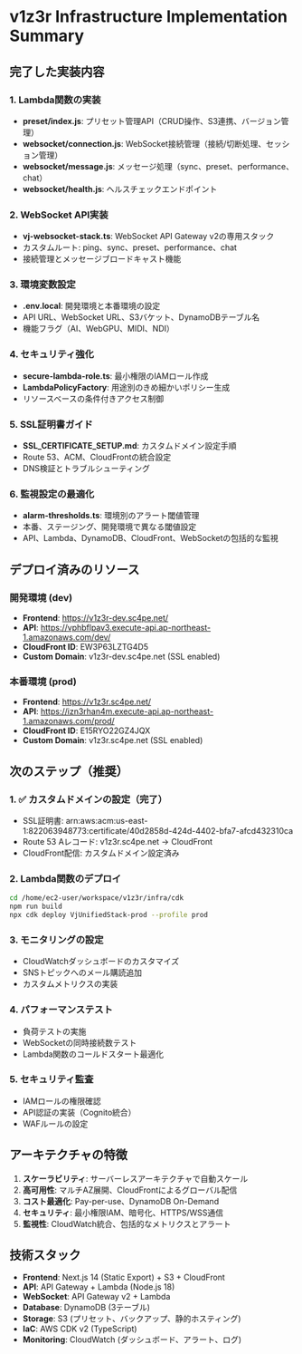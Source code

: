 # v1z3r Infrastructure Implementation Summary

## 完了した実装内容

### 1. Lambda関数の実装
- **preset/index.js**: プリセット管理API（CRUD操作、S3連携、バージョン管理）
- **websocket/connection.js**: WebSocket接続管理（接続/切断処理、セッション管理）
- **websocket/message.js**: メッセージ処理（sync、preset、performance、chat）
- **websocket/health.js**: ヘルスチェックエンドポイント

### 2. WebSocket API実装
- **vj-websocket-stack.ts**: WebSocket API Gateway v2の専用スタック
- カスタムルート: ping、sync、preset、performance、chat
- 接続管理とメッセージブロードキャスト機能

### 3. 環境変数設定
- **.env.local**: 開発環境と本番環境の設定
- API URL、WebSocket URL、S3バケット、DynamoDBテーブル名
- 機能フラグ（AI、WebGPU、MIDI、NDI）

### 4. セキュリティ強化
- **secure-lambda-role.ts**: 最小権限のIAMロール作成
- **LambdaPolicyFactory**: 用途別のきめ細かいポリシー生成
- リソースベースの条件付きアクセス制御

### 5. SSL証明書ガイド
- **SSL_CERTIFICATE_SETUP.md**: カスタムドメイン設定手順
- Route 53、ACM、CloudFrontの統合設定
- DNS検証とトラブルシューティング

### 6. 監視設定の最適化
- **alarm-thresholds.ts**: 環境別のアラート閾値管理
- 本番、ステージング、開発環境で異なる閾値設定
- API、Lambda、DynamoDB、CloudFront、WebSocketの包括的な監視

## デプロイ済みのリソース

### 開発環境 (dev)
- **Frontend**: https://v1z3r-dev.sc4pe.net/
- **API**: https://vphbflpav3.execute-api.ap-northeast-1.amazonaws.com/dev/
- **CloudFront ID**: EW3P63LZTG4D5
- **Custom Domain**: v1z3r-dev.sc4pe.net (SSL enabled)

### 本番環境 (prod)
- **Frontend**: https://v1z3r.sc4pe.net/
- **API**: https://izn3rhan4m.execute-api.ap-northeast-1.amazonaws.com/prod/
- **CloudFront ID**: E15RYO22GZ4JQX
- **Custom Domain**: v1z3r.sc4pe.net (SSL enabled)

## 次のステップ（推奨）

### 1. ✅ カスタムドメインの設定（完了）
- SSL証明書: arn:aws:acm:us-east-1:822063948773:certificate/40d2858d-424d-4402-bfa7-afcd432310ca
- Route 53 Aレコード: v1z3r.sc4pe.net → CloudFront
- CloudFront配信: カスタムドメイン設定済み

### 2. Lambda関数のデプロイ
```bash
cd /home/ec2-user/workspace/v1z3r/infra/cdk
npm run build
npx cdk deploy VjUnifiedStack-prod --profile prod
```

### 3. モニタリングの設定
- CloudWatchダッシュボードのカスタマイズ
- SNSトピックへのメール購読追加
- カスタムメトリクスの実装

### 4. パフォーマンステスト
- 負荷テストの実施
- WebSocketの同時接続数テスト
- Lambda関数のコールドスタート最適化

### 5. セキュリティ監査
- IAMロールの権限確認
- API認証の実装（Cognito統合）
- WAFルールの設定

## アーキテクチャの特徴

1. **スケーラビリティ**: サーバーレスアーキテクチャで自動スケール
2. **高可用性**: マルチAZ展開、CloudFrontによるグローバル配信
3. **コスト最適化**: Pay-per-use、DynamoDB On-Demand
4. **セキュリティ**: 最小権限IAM、暗号化、HTTPS/WSS通信
5. **監視性**: CloudWatch統合、包括的なメトリクスとアラート

## 技術スタック

- **Frontend**: Next.js 14 (Static Export) + S3 + CloudFront
- **API**: API Gateway + Lambda (Node.js 18)
- **WebSocket**: API Gateway v2 + Lambda
- **Database**: DynamoDB (3テーブル)
- **Storage**: S3 (プリセット、バックアップ、静的ホスティング)
- **IaC**: AWS CDK v2 (TypeScript)
- **Monitoring**: CloudWatch (ダッシュボード、アラート、ログ)